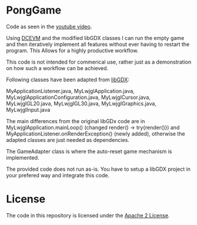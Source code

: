 # PongGame
Code as seen in the [youtube video](https://www.youtube.com/watch?v=hvpNGViawvo).

Using [DCEVM](https://dcevm.github.io/) and the modified libGDX classes I can run the empty game and then iteratively implement all features without ever having to restart the program. This Allows for a highly productive workflow. 

This code is not intended for commerical use, rather just as a demonstration on how such a workflow can be achieved.

Following classes have been adapted from [libGDX](https://github.com/libgdx/libgdx):

MyApplicationListener.java, MyLwjglApplication.java, MyLwjglApplicationConfiguration.java, MyLwjglCursor.java, MyLwjglGL20.java, MyLwjglGL30.java, MyLwjglGraphics.java, MyLwjglInput.java

The main differences from the original libGDx code are in MyLwjglApplication.mainLoop() (changed render() -> try{render()}) and MyApplicationListener.onRenderException() (newly added), otherwise the adapted classes are just needed as dependencies.

The GameAdapter class is where the auto-reset game mechanism is implemented.

The provided code does not run as-is. You have to setup a libGDX project in your prefered way and integrate this code.

# License
The code in this repository is licensed under the [Apache 2 License](http://www.apache.org/licenses/LICENSE-2.0.html).
